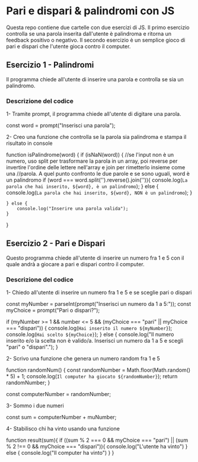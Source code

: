 # Pari e dispari & palindromi con JS

Questa repo contiene due cartelle con due esercizi di JS. Il primo esercizio controlla se una parola inserita dall'utente è palindroma e ritorna un feedback positivo o negativo. Il secondo esercizio è un semplice gioco di pari e dispari che l'utente gioca contro il computer.

## Esercizio 1 - Palindromi

Il programma chiede all'utente di inserire una parola e controlla se sia un palindromo.

### Descrizione del codice

1- Tramite prompt, il programma chiede all'utente di digitare una parola.

const word = prompt("Inserisci una parola");

2- Creo una funzione che controlla se la parola sia palindroma e stampa il risultato in console


function isPalindrome(word) {
    if (isNaN(word)) {
        //se l'input non è un numero, uso split per trasformare la parola in un array, poi reverse per invertire l'ordine delle lettere nell'array e join per rimetterlo insieme come una
        //parola. A quel punto confronto le due parole e se sono uguali, word è un palindromo
        if (word === word.split('').reverse().join('')){
            console.log(`La parola che hai inserito, ${word}, è un palindromo`);
        } else {
            console.log(`La parola che hai inserito, ${word}, NON è un palindromo`);
        }

    } else {
        console.log("Inserire una parola valida");
    }
}

## Esercizio 2 - Pari e Dispari

Questo programma chiede all'utente di inserire un numero fra 1 e 5 con il quale andrà a giocare a pari e dispari contro il computer.

### Descrizione del codice

1- Chiedo all'utente di inserire un numero fra 1 e 5 e se sceglie pari o dispari

const myNumber = parseInt(prompt("Inserisci un numero da 1 a 5:"));
const myChoice = prompt("Pari o dispari?");

if (myNumber >= 1 && number <= 5 && (myChoice === "pari" || myChoice === "dispari")) {
    console.log(`Hai inserito il numero ${myNumber}`);
    console.log(`Hai scelto ${myChoice}`);
} else {
    console.log("Il numero inserito e/o la scelta non è valido/a. Inserisci un numero da 1 a 5 e scegli "pari" o "dispari".");
}

2- Scrivo una funzione che genera un numero random fra 1 e 5

function randomNum() {
const randomNumber = Math.floor(Math.random() * 5) + 1;
console.log(`Il computer ha giocato ${randomNumber}`);
return randomNumber;
}

const computerNumber = randomNumber;

3- Sommo i due numeri

const sum = computerNumber + muNumber;

4- Stabilisco chi ha vinto usando una funzione

function result(sum){
    if ((sum % 2 === 0 && myChoice === "pari") || (sum % 2 !== 0 && myChoice === "dispari")){
        console.log("L'utente ha vinto")
    } else {
        console.log("Il computer ha vinto")
        }
}



